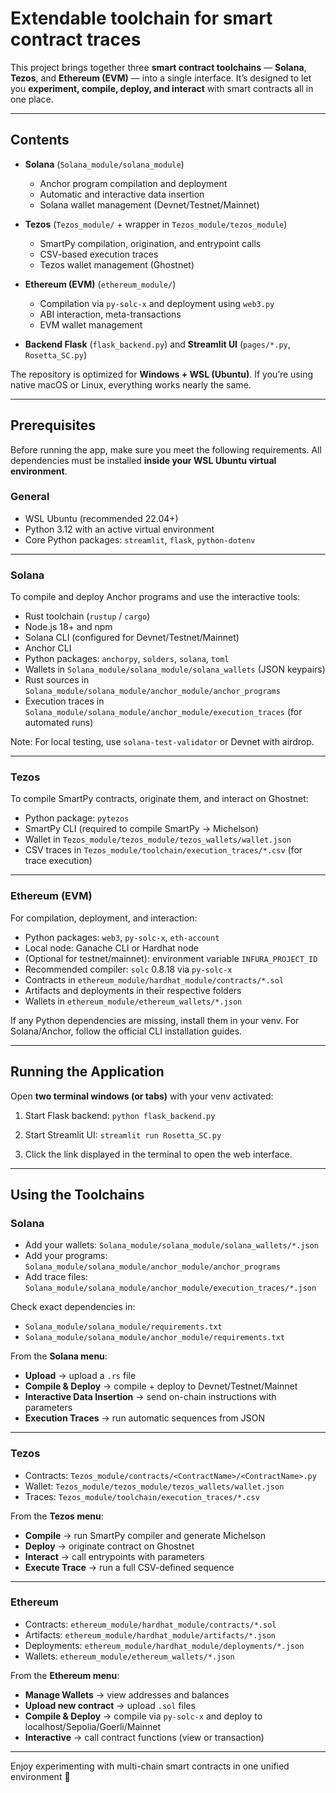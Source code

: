 # Extendable toolchain for smart contract traces

This project brings together three **smart contract toolchains** — **Solana**, **Tezos**, and **Ethereum (EVM)** — into a single interface.
It’s designed to let you **experiment, compile, deploy, and interact** with smart contracts all in one place.

---

## Contents

* **Solana** (`Solana_module/solana_module`)

  * Anchor program compilation and deployment
  * Automatic and interactive data insertion
  * Solana wallet management (Devnet/Testnet/Mainnet)
* **Tezos** (`Tezos_module/` + wrapper in `Tezos_module/tezos_module`)

  * SmartPy compilation, origination, and entrypoint calls
  * CSV-based execution traces
  * Tezos wallet management (Ghostnet)
* **Ethereum (EVM)** (`ethereum_module/`)

  * Compilation via `py-solc-x` and deployment using `web3.py`
  * ABI interaction, meta-transactions
  * EVM wallet management
* **Backend Flask** (`flask_backend.py`) and **Streamlit UI** (`pages/*.py`, `Rosetta_SC.py`)

The repository is optimized for **Windows + WSL (Ubuntu)**.
If you’re using native macOS or Linux, everything works nearly the same.

---

## Prerequisites

Before running the app, make sure you meet the following requirements.
All dependencies must be installed **inside your WSL Ubuntu virtual environment**.

### General

* WSL Ubuntu (recommended 22.04+)
* Python 3.12 with an active virtual environment
* Core Python packages: `streamlit`, `flask`, `python-dotenv`

---

### Solana

To compile and deploy Anchor programs and use the interactive tools:

* Rust toolchain (`rustup` / `cargo`)
* Node.js 18+ and npm
* Solana CLI (configured for Devnet/Testnet/Mainnet)
* Anchor CLI
* Python packages: `anchorpy`, `solders`, `solana`, `toml`
* Wallets in `Solana_module/solana_module/solana_wallets` (JSON keypairs)
* Rust sources in `Solana_module/solana_module/anchor_module/anchor_programs`
* Execution traces in `Solana_module/solana_module/anchor_module/execution_traces` (for automated runs)

Note: For local testing, use `solana-test-validator` or Devnet with airdrop.

---

### Tezos

To compile SmartPy contracts, originate them, and interact on Ghostnet:

* Python package: `pytezos`
* SmartPy CLI (required to compile SmartPy → Michelson)
* Wallet in `Tezos_module/tezos_module/tezos_wallets/wallet.json`
* CSV traces in `Tezos_module/toolchain/execution_traces/*.csv` (for trace execution)

---

### Ethereum (EVM)

For compilation, deployment, and interaction:

* Python packages: `web3`, `py-solc-x`, `eth-account`
* Local node: Ganache CLI or Hardhat node
* (Optional for testnet/mainnet): environment variable `INFURA_PROJECT_ID`
* Recommended compiler: `solc` 0.8.18 via `py-solc-x`
* Contracts in `ethereum_module/hardhat_module/contracts/*.sol`
* Artifacts and deployments in their respective folders
* Wallets in `ethereum_module/ethereum_wallets/*.json`

If any Python dependencies are missing, install them in your venv.
For Solana/Anchor, follow the official CLI installation guides.

---

## Running the Application

Open **two terminal windows (or tabs)** with your venv activated:

1. Start Flask backend:
   `python flask_backend.py`

2. Start Streamlit UI:
   `streamlit run Rosetta_SC.py`

3. Click the link displayed in the terminal to open the web interface.

---

## Using the Toolchains

### Solana

* Add your wallets: `Solana_module/solana_module/solana_wallets/*.json`
* Add your programs: `Solana_module/solana_module/anchor_module/anchor_programs`
* Add trace files: `Solana_module/solana_module/anchor_module/execution_traces/*.json`

Check exact dependencies in:

* `Solana_module/solana_module/requirements.txt`
* `Solana_module/solana_module/anchor_module/requirements.txt`

From the **Solana menu**:

* **Upload** → upload a `.rs` file
* **Compile & Deploy** → compile + deploy to Devnet/Testnet/Mainnet
* **Interactive Data Insertion** → send on-chain instructions with parameters
* **Execution Traces** → run automatic sequences from JSON

---

### Tezos

* Contracts: `Tezos_module/contracts/<ContractName>/<ContractName>.py`
* Wallet: `Tezos_module/tezos_module/tezos_wallets/wallet.json`
* Traces: `Tezos_module/toolchain/execution_traces/*.csv`

From the **Tezos menu**:

* **Compile** → run SmartPy compiler and generate Michelson
* **Deploy** → originate contract on Ghostnet
* **Interact** → call entrypoints with parameters
* **Execute Trace** → run a full CSV-defined sequence

---

### Ethereum

* Contracts: `ethereum_module/hardhat_module/contracts/*.sol`
* Artifacts: `ethereum_module/hardhat_module/artifacts/*.json`
* Deployments: `ethereum_module/hardhat_module/deployments/*.json`
* Wallets: `ethereum_module/ethereum_wallets/*.json`

From the **Ethereum menu**:

* **Manage Wallets** → view addresses and balances
* **Upload new contract** → upload `.sol` files
* **Compile & Deploy** → compile via `py-solc-x` and deploy to localhost/Sepolia/Goerli/Mainnet
* **Interactive** → call contract functions (view or transaction)

---

Enjoy experimenting with multi-chain smart contracts in one unified environment 🚀
